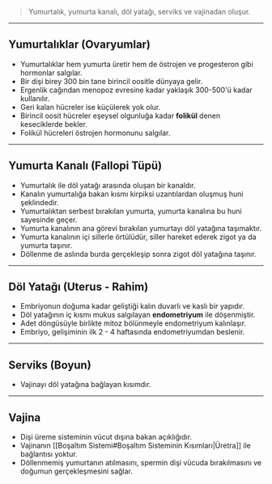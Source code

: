 >Yumurtalık, yumurta kanalı, döl yatağı, serviks ve vajinadan oluşur.

---
## Yumurtalıklar (Ovaryumlar)
- Yumurtalıklar hem yumurta üretir hem de östrojen ve progesteron gibi hormonlar salgılar.
- Bir dişi birey 300 bin tane birincil oositle dünyaya gelir.
- Ergenlik cağından menopoz evresine kadar yaklaşık 300-500'ü kadar kullanılır.
- Geri kalan hücreler ise küçülerek yok olur.
- Birincil oosit hücreler eşeysel olgunluğa kadar **folikül** denen keseciklerde bekler.
- Folikül hücreleri östrojen hormonunu salgılar.

---
## Yumurta Kanalı (Fallopi Tüpü)
- Yumurtalık ile döl yatağı arasında oluşan bir kanaldır.
- Kanalın yumurtalığa bakan kısmı kirpiksi uzantılardan oluşmuş huni şeklindedir.
- Yumurtalıktan serbest bırakılan yumurta, yumurta kanalına bu huni sayesinde geçer.
- Yumurta kanalının ana görevi bırakılan yumurtayı döl yatağına taşımaktır.
- Yumurta kanalının içi sillerle örtülüdür, siller hareket ederek zigot ya da yumurta taşınır.
- Döllenme de aslında burda gerçekleşip sonra zigot döl yatağına taşınır.

---
## Döl Yatağı (Uterus - Rahim)
- Embriyonun doğuma kadar geliştiği kalın duvarlı ve kaslı bir yapıdır.
- Döl yatağının iç kısmı mukus salgılayan **endometriyum** ile döşenmiştir.
- Adet döngüsüyle birlikte mitoz bölünmeyle endometriyum kalınlaşır.
- Embriyo, gelişiminin ilk 2 - 4 haftasında endometriyumdan beslenir.

---
## Serviks (Boyun)
- Vajinayı döl yatağına bağlayan kısımdır.

---
##  Vajina
- Dişi üreme sisteminin vücut dışına bakan açıklığıdır.
- Vajinanın [[Boşaltım Sistemi#Boşaltım Sisteminin Kısımları|Üretra]] ile bağlantısı yoktur.
- Döllenmemiş yumurtanın atılmasını, spermin dişi vücuda bırakılmasını ve doğumun gerçekleşmesini sağlar.
